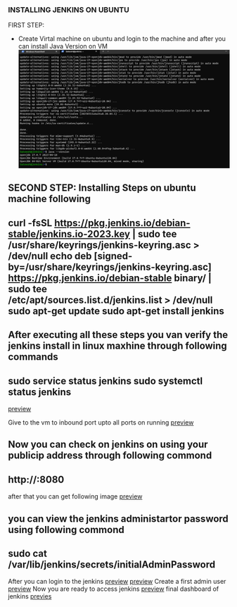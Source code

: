 ### INSTALLING JENKINS ON UBUNTU

FIRST STEP:
- Create Virtal machine on ubuntu and login to the machine and after you can install Java Version on VM
![preview](images.md/1.md.png)
 
SECOND STEP:
Installing Steps on ubuntu machine following
---
curl -fsSL https://pkg.jenkins.io/debian-stable/jenkins.io-2023.key | sudo tee \
  /usr/share/keyrings/jenkins-keyring.asc > /dev/null
echo deb [signed-by=/usr/share/keyrings/jenkins-keyring.asc] \
  https://pkg.jenkins.io/debian-stable binary/ | sudo tee \
  /etc/apt/sources.list.d/jenkins.list > /dev/null
sudo apt-get update
sudo apt-get install jenkins
---
After executing all these steps you van verify the jenkins install in linux maxhine through following commands
---
sudo service status jenkins
sudo systemctl status jenkins
---
[preview](images.md/2.md.png)

Give to the vm to inbound port upto all ports on running
[preview](./images.md/3.md.png)

Now you can check on jenkins on using your publicip address through following commond
---
http://<public-ip>:8080
---
after that you can get following image
[preview](images.md/4.md.png)

you can view the jenkins administartor password using following commond
---
sudo cat /var/lib/jenkins/secrets/initialAdminPassword
---

After you can login to the jenkins
[preview](./images.md/5.md.png)
[preview](./images.md/6.md.png)
Create a first admin user
[preview](images.md/7.md.png)
Now you are ready to access jenkins
[preview](./images.md/8.md.png)
final dashboard of jenkins
[previes](./images.md/9.md.png)